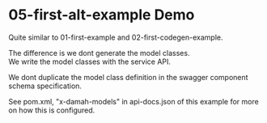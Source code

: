 # 05-first-alt-example Demo #

Quite similar to 01-first-example  and 02-first-codegen-example.   
  
The difference is we dont generate the model classes.  
We write the model classes with the service API.

We dont duplicate the model class definition in the swagger component schema specification.

See pom.xml, "x-damah-models" in api-docs.json of this example for more on how this is configured.   

  






